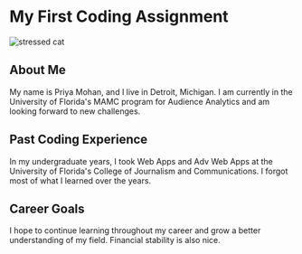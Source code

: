 # My First Coding Assignment
![stressed cat](https://c.tenor.com/NVCqZcz0T8MAAAAC/cat-nervous.gif "Stressed Cat")
## About Me
My name is Priya Mohan, and I live in Detroit, Michigan. I am currently in the University of Florida's MAMC program for Audience Analytics and am looking forward to new challenges.
## Past Coding Experience
In my undergraduate years, I took Web Apps and Adv Web Apps at the University of Florida's College of Journalism and Communications. I forgot most of what I learned over the years. 
## Career Goals
I hope to continue learning throughout my career and grow a better understanding of my field. Financial stability is also nice. 
